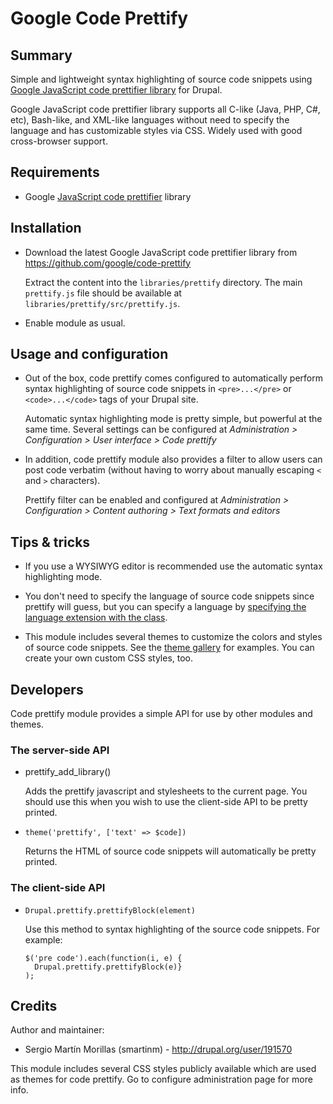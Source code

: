 # Google Code Prettify

## Summary

Simple and lightweight syntax highlighting of source code snippets using [Google JavaScript code prettifier library](https://github.com/google/code-prettify) for Drupal.

Google JavaScript code prettifier library supports all C-like (Java, PHP, C#, etc), Bash-like, and XML-like languages without need to specify the language and has customizable styles via CSS. Widely used with good cross-browser support.


## Requirements

 - Google [JavaScript code prettifier](https://github.com/google/code-prettify) library


## Installation

 - Download the latest Google JavaScript code prettifier library from https://github.com/google/code-prettify

   Extract the content into the `libraries/prettify` directory. The main `prettify.js` file should be available at `libraries/prettify/src/prettify.js`.

 - Enable module as usual.


## Usage and configuration

 - Out of the box, code prettify comes configured to automatically perform syntax highlighting of source code snippets in `<pre>...</pre>` or `<code>...</code>` tags of your Drupal site.
  
   Automatic syntax highlighting mode is pretty simple, but powerful at the same time. Several settings can be configured at _Administration > Configuration > User interface > Code prettify_

 - In addition, code prettify module also provides a filter to allow users can post code verbatim (without having to worry about manually escaping `<` and `>` characters).
  
   Prettify filter can be enabled and configured at _Administration > Configuration > Content authoring > Text formats and editors_


## Tips & tricks

 - If you use a WYSIWYG editor is recommended use the automatic syntax highlighting mode.

 - You don't need to specify the language of source code snippets since prettify will guess, but you can specify a language by [specifying the language extension with the class](https://github.com/google/code-prettify/blob/master/README.md#how-do-i-specify-the-language-of-my-code).

 - This module includes several themes to customize the colors and styles of source code snippets. See the [theme gallery](https://rawgit.com/google/code-prettify/master/styles/index.html) for examples. You can create your own custom CSS styles, too.


## Developers

Code prettify module provides a simple API for use by other modules and themes.

### The server-side API

* prettify_add_library()

  Adds the prettify javascript and stylesheets to the current page. You
  should use this when you wish to use the client-side API to be pretty printed.

 - `theme('prettify', ['text' => $code])`

   Returns the HTML of source code snippets will automatically be pretty printed.

### The client-side API

 - `Drupal.prettify.prettifyBlock(element)`

   Use this method to syntax highlighting of the source code snippets. For example:

   ```
   $('pre code').each(function(i, e) {
     Drupal.prettify.prettifyBlock(e)}
   );
   ```


## Credits

Author and maintainer:
 - Sergio Martín Morillas (smartinm) - http://drupal.org/user/191570

This module includes several CSS styles publicly available which are used as themes for code prettify. Go to configure administration page for more info.

